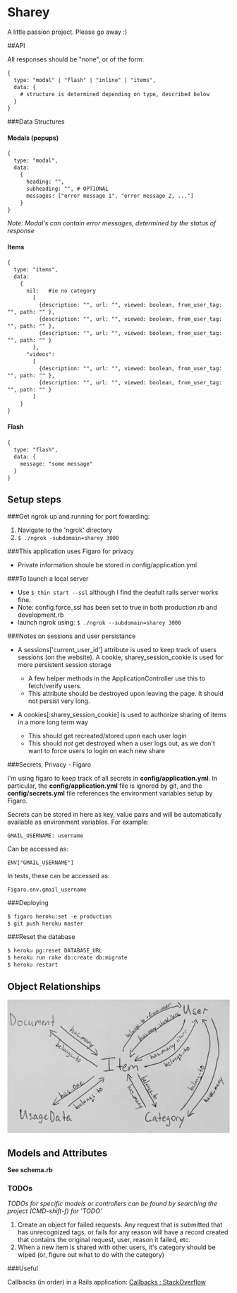 # Sharey

A little passion project. Please go away :)

##API

All responses should be "none", or of the form:

    { 
      type: "modal" | "flash" | "inline" | "items",
      data: {
        # structure is determined depending on type, described below  
      }
    }

###Data Structures

#### Modals (popups)
    {
      type: "modal",
      data: 
        {  
          heading: "", 
          subheading: "", # OPTIONAL
          messages: ["error message 1", "error message 2, ..."] 
        }
    }
*Note: Modal's can contain error messages, determined by the status of response*


#### Items
    {
      type: "items",
      data: 
        {
          nil:   #ie no category
            [ 
              {description: "", url: "", viewed: boolean, from_user_tag: "", path: "" },       
              {description: "", url: "", viewed: boolean, from_user_tag: "", path: "" },       
              {description: "", url: "", viewed: boolean, from_user_tag: "", path: "" }      
            ],
          "videos": 
            [ 
              {description: "", url: "", viewed: boolean, from_user_tag: "", path: "" },       
              {description: "", url: "", viewed: boolean, from_user_tag: "", path: "" }      
            ]
        }
    }

#### Flash
    {
      type: "flash",
      data: {
        message: "some message"
      }
    }


## Setup steps 

###Get ngrok up and running for port fowarding:

1. Navigate to the 'ngrok' directory
2. ```$ ./ngrok -subdomain=sharey 3000```

###This application uses Figaro for privacy

- Private information shoule be stored in config/application.yml

###To launch a local server

- Use ```$ thin start --ssl``` although I find the deafult rails server works fine.
- Note: config.force_ssl has been set to true in both production.rb and development.rb
- launch ngrok using: ```$ ./ngrok --subdomain=sharey 3000```

###Notes on sessions and user persistance

- A sessions['current\_user\_id'] attribute is used to keep track of users sessions (on the website). A cookie, sharey\_session\_cookie is used for more persistent session storage

	- A few helper methods in the ApplicationController use this to fetch/verify users.
	- This attribute should be destroyed upon leaving the page. It should not persist very long. 
- A cookies[:sharey\_session\_cookie] is used to authorize sharing of items in a more long term way

	- This should get recreated/stored upon each user login
	- This should *not* get destroyed when a user logs out, as we don't want to force users to login on each new share

###Secrets, Privacy - Figaro

I'm using figaro to keep track of all secrets in **config/application.yml**. In particular, the **config/application.yml** file is ignored by git, and the **config/secrets.yml** file references the environment variables setup by Figaro.

Secrets can be stored in here as key, value pairs and will be automatically available as environment variables. For example:

    GMAIL_USERNAME: username

Can be accessed as:

    ENV["GMAIL_USERNAME"]

In tests, these can be accessed as:

    Figaro.env.gmail_username

###Deploying

    $ figaro heroku:set -e production
    $ git push heroku master

###Reset the database

    $ heroku pg:reset DATABASE_URL
    $ heroku run rake db:create db:migrate
    $ heroku restart

## Object Relationships

![app/assets/images/object_map.jpg](app/assets/images/object_map.jpg)

## Models and Attributes

**See schema.rb**

### TODOs

*TODOs for specific models or controllers can be found by searching the project (CMD-shift-f) for 'TODO'*

  1. Create an object for failed requests. Any request that is submitted that has unrecognized tags, or fails for any reason will have a record created that contains the original request, user, reason it failed, etc.
  2. When a new item is shared with other users, it's category should be wiped (or, figure out what to do with the category)

###Useful

Callbacks (in order) in a Rails application: [Callbacks : StackOverflow](http://stackoverflow.com/questions/6249475/ruby-on-rails-callback-what-is-difference-between-before-save-and-before-crea)